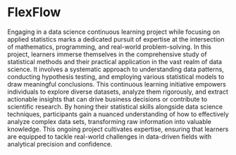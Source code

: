 # FlexFlow
Engaging in a data science continuous learning project while focusing on applied statistics marks a dedicated pursuit of expertise at the intersection of mathematics, programming, and real-world problem-solving. 
In this project, learners immerse themselves in the comprehensive study of statistical methods and their practical application in the vast realm of data science. It involves a systematic approach to understanding data patterns, conducting hypothesis testing, and employing various statistical models to draw meaningful conclusions. 
This continuous learning initiative empowers individuals to explore diverse datasets, analyze them rigorously, and extract actionable insights that can drive business decisions or contribute to scientific research. By honing their statistical skills alongside data science techniques, participants gain a nuanced understanding of how to effectively analyze complex data sets, transforming raw information into valuable knowledge. 
This ongoing project cultivates expertise, ensuring that learners are equipped to tackle real-world challenges in data-driven fields with analytical precision and confidence.
